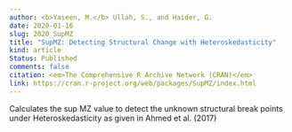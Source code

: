 ```yaml
---
author: <b>Yaseen, M.</b> Ullah, S., and Haider, G.
date: 2020-01-16
slug: 2020_SupMZ
title: "SupMZ: Detecting Structural Change with Heteroskedasticity"
kind: article
Status: Published
comments: false
citation: <em>The Comprehensive R Archive Network (CRAN)</em>
link: https://cran.r-project.org/web/packages/SupMZ/index.html
---
```

Calculates the sup MZ value to detect the unknown structural break points under Heteroskedasticity as given in Ahmed et al. (2017)
